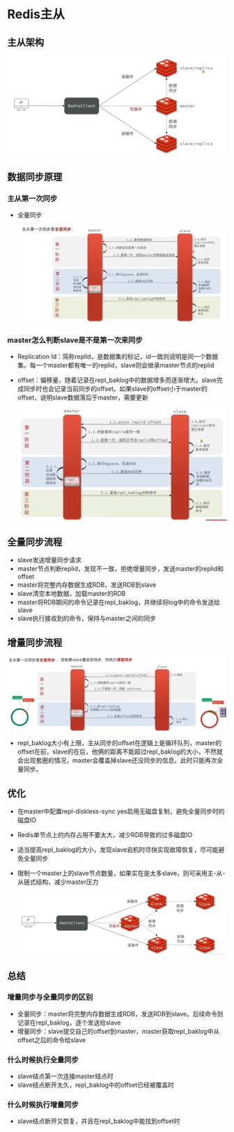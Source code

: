 # Redis主从

## 主从架构

![image-20220920154919018](Redis主从.assets/image-20220920154919018.png)

## 数据同步原理

### 主从第一次同步

- 全量同步

  ![image-20220920160039355](Redis主从.assets/image-20220920160039355.png)

### master怎么判断slave是不是第一次来同步

- Replication Id：简称replid，是数据集的标记，id一致则说明是同一个数据集。每一个master都有唯一的replid，slave则会继承master节点的replid

- offset：偏移量，随着记录在repl_baklog中的数据增多而逐渐增大。slave完成同步时也会记录当前同步的offset。如果slave的offset小于master的offset，说明slave数据落后于master，需要更新

  ![image-20220920161459271](Redis主从.assets/image-20220920161459271.png)

## 全量同步流程

- slave发送增量同步请求
- master节点判断replid，发现不一致，拒绝增量同步，发送master的replid和offset
- master将完整内存数据生成RDB，发送RDB到slave
- slave清空本地数据，加载master的RDB
- master将RDB期间的命令记录在repl_baklog，并继续将log中的命令发送给slave
- slave执行接收到的命令，保持与master之间的同步

## 增量同步流程

![image-20220920162919472](Redis主从.assets/image-20220920162919472.png)

- repl_baklog大小有上限，主从同步的offset在逻辑上是循环队列，master的offset在前，slave的在后，他俩的距离不能超过repl_baklog的大小，不然就会出现套圈的情况，master会覆盖掉slave还没同步的信息。此时只能再次全量同步。

## 优化

- 在master中配置repl-diskless-sync yes启用无磁盘复制，避免全量同步时的磁盘IO

- Redis单节点上的内存占用不要太大，减少RDB导致的过多磁盘IO

- 适当提高repl_baklog的大小，发现slave宕机时尽快实现故障恢复，尽可能避免全量同步

- 限制一个master上的slave节点数量，如果实在是太多slave，则可采用主-从-从链式结构，减少master压力

  ![image-20220920164015263](Redis主从.assets/image-20220920164015263.png)

## 总结

### 增量同步与全量同步的区别

- 全量同步：master将完整内存数据生成RDB，发送RDB到slave。后续命令则记录在repl_baklog，逐个发送给slave
- 增量同步：slave提交自己的offset到master，master获取repl_baklog中从offset之后的命令给slave

### 什么时候执行全量同步

- slave结点第一次连接master结点时
- slave结点断开太久，repl_baklog中的offset已经被覆盖时

### 什么时候执行增量同步

- slave结点断开又恢复，并且在repl_baklog中能找到offset时


